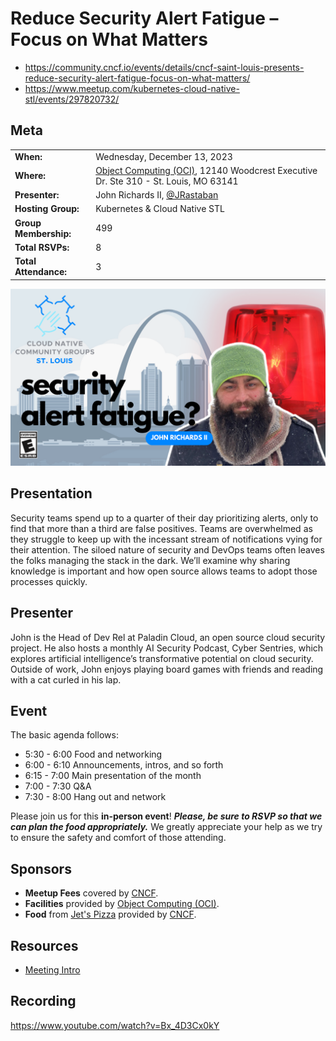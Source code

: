 # Reduce Security Alert Fatigue – Focus on What Matters

- https://community.cncf.io/events/details/cncf-saint-louis-presents-reduce-security-alert-fatigue-focus-on-what-matters/
- https://www.meetup.com/kubernetes-cloud-native-stl/events/297820732/

## Meta 
| | |
| --- | --- |
| **When:** | Wednesday, December 13, 2023 |
| **Where:** | [Object Computing (OCI)](https://objectcomputing.com/), 12140 Woodcrest Executive Dr. Ste 310 - St. Louis, MO 63141 |
| **Presenter:** | John Richards II, [@JRastaban](https://twitter.com/JRastaban) |
| **Hosting Group:** | Kubernetes &amp; Cloud Native STL |
| **Group Membership:** | 499 |
| **Total RSVPs:** | 8 |
| **Total Attendance:** | 3 |

![](images/reduce-security-alert-fatigue.png)

## Presentation
Security teams spend up to a quarter of their day prioritizing alerts, only to find that more than a third are false positives. Teams are overwhelmed as they struggle to keep up with the incessant stream of notifications vying for their attention. The siloed nature of security and DevOps teams often leaves the folks managing the stack in the dark. We’ll examine why sharing knowledge is important and how open source allows teams to adopt those processes quickly.

## Presenter
John is the Head of Dev Rel at Paladin Cloud, an open source cloud security project. He also hosts a monthly AI Security Podcast, Cyber Sentries, which explores artificial intelligence’s transformative potential on cloud security. Outside of work, John enjoys playing board games with friends and reading with a cat curled in his lap.

## Event
The basic agenda follows:
* 5:30 - 6:00 Food and networking
* 6:00 - 6:10 Announcements, intros, and so forth
* 6:15 - 7:00 Main presentation of the month
* 7:00 - 7:30 Q&A
* 7:30 - 8:00 Hang out and network

Please join us for this **in-person event**! **_Please, be sure to RSVP so that we can plan the food appropriately._** We greatly appreciate your help as we try to ensure the safety and comfort of those attending.

## Sponsors
* **Meetup Fees** covered by [CNCF](https://www.cncf.io/).
* **Facilities** provided by [Object Computing (OCI)](https://objectcomputing.com/).
* **Food** from [Jet's Pizza](https://www.jetspizza.com/) provided by [CNCF](https://WWW.cncf.io/).

## Resources
* [Meeting Intro](Meeting-Intro.pdf)

## Recording
https://www.youtube.com/watch?v=Bx_4D3Cx0kY
